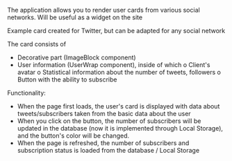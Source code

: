 The application allows you to render user cards from various social networks.
Will be useful as a widget on the site

Example card created for Twitter, but can be adapted for any social network

The card consists of

- Decorative part (ImageBlock component)
- User information (UserWrap component), inside of which o Client's avatar o
  Statistical information about the number of tweets, followers o Button with
  the ability to subscribe

Functionality:

- When the page first loads, the user's card is displayed with data about
  tweets/subscribers taken from the basic data about the user
- When you click on the button, the number of subscribers will be updated in the
  database (now it is implemented through Local Storage), and the button's color
  will be changed.
- When the page is refreshed, the number of subscribers and subscription status
  is loaded from the database / Local Storage
